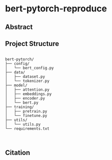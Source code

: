 # bert-pytorch-reproduce

## Abstract



## Project Structure
```Plain Text

bert-pytorch/
├── config/
│   └── bert_config.py
├── data/
│   ├── dataset.py
│   └── tokenizer.py
├── model/
│   ├── attention.py
│   ├── embeddings.py
│   ├── encoder.py
│   └── bert.py
├── training/
│   ├── pretrain.py
│   └── finetune.py
├── utils/
│   └── utils.py
└── requirements.txt



```





## Citation
```bibtex


```